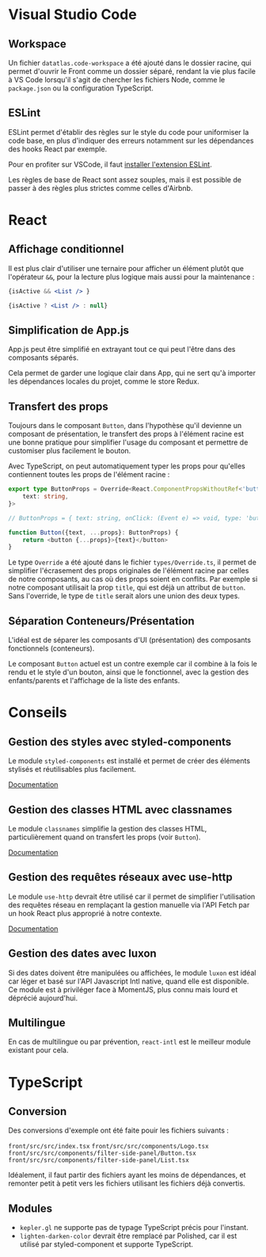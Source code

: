 # Visual Studio Code

## Workspace

Un fichier `datatlas.code-workspace` a été ajouté dans le dossier racine, qui permet d'ouvrir le Front comme un dossier séparé, rendant la vie plus facile à VS Code lorsqu'il s'agit de chercher les fichiers Node, comme le `package.json` ou la configuration TypeScript.

## ESLint

ESLint permet d'établir des règles sur le style du code pour uniformiser la code base, en plus d'indiquer des erreurs notamment sur les dépendances des hooks React par exemple.

Pour en profiter sur VSCode, il faut [installer l'extension ESLint](https://daveceddia.com/vscode-use-eslintrc/).

Les règles de base de React sont assez souples, mais il est possible de passer à des règles plus strictes comme celles d'Airbnb.

# React

## Affichage conditionnel

Il est plus clair d'utiliser une ternaire pour afficher un élément plutôt que l'opérateur `&&`, pour la lecture plus logique mais aussi pour la maintenance :

```jsx
{isActive && <List /> }
```

```jsx
{isActive ? <List /> : null}
```

## Simplification de App.js

App.js peut être simplifié en extrayant tout ce qui peut l'être dans des composants séparés.

Cela permet de garder une logique clair dans App, qui ne sert qu'à importer les dépendances locales du projet, comme le store Redux.

## Transfert des props

Toujours dans le composant `Button`, dans l'hypothèse qu'il devienne un composant de présentation, le transfert des props à l'élément racine est une bonne pratique pour simplifier l'usage du composant et permettre de customiser plus facilement le bouton.

Avec TypeScript, on peut automatiquement typer les props pour qu'elles contiennent toutes les props de l'élément racine :

```ts
export type ButtonProps = Override<React.ComponentPropsWithoutRef<'button'>, {
    text: string,
}>

// ButtonProps = { text: string, onClick: (Event e) => void, type: 'button'|'submit', name: string children: React.ReactNode, etc. }

function Button({text, ...props}: ButtonProps) {
    return <button {...props}>{text}</button>
}
```

Le type `Override` a été ajouté dans le fichier `types/Override.ts`, il permet de simplifier l'écrasement des props originales de l'élément racine par celles de notre composants, au cas où des props soient en conflits. Par exemple si notre composant utilisait la prop `title`, qui est déjà un attribut de `button`. Sans l'override, le type de `title` serait alors une union des deux types.

## Séparation Conteneurs/Présentation

L'idéal est de séparer les composants d'UI (présentation) des composants fonctionnels (conteneurs).

Le composant `Button` actuel est un contre exemple car il combine à la fois le rendu et le style d'un bouton, ainsi que le fonctionnel, avec la gestion des enfants/parents et l'affichage de la liste des enfants.

# Conseils

## Gestion des styles avec styled-components

Le module `styled-components` est installé et permet de créer des éléments stylisés et réutilisables plus facilement.

[Documentation](https://styled-components.com/docs)

## Gestion des classes HTML avec classnames

Le module `classnames` simplifie la gestion des classes HTML, particulièrement quand on transfert les props (voir `Button`).

[Documentation](https://github.com/JedWatson/classnames)

## Gestion des requêtes réseaux avec use-http

Le module `use-http` devrait être utilisé car il permet de simplifier l'utilisation des requêtes réseau en remplaçant la gestion manuelle via l'API Fetch par un hook React plus approprié à notre contexte.

[Documentation](https://use-http.com/#/)

## Gestion des dates avec luxon

Si des dates doivent être manipulées ou affichées, le module `luxon` est idéal car léger et basé sur l'API Javascript Intl native, quand elle est disponible.
Ce module est à priviléger face à MomentJS, plus connu mais lourd et déprécié aujourd'hui.

## Multilingue

En cas de multilingue ou par prévention, `react-intl` est le meilleur module existant pour cela.

# TypeScript

## Conversion

Des conversions d'exemple ont été faite pouir les fichiers suivants :

`front/src/src/index.tsx`
`front/src/src/components/Logo.tsx`
`front/src/src/components/filter-side-panel/Button.tsx`
`front/src/src/components/filter-side-panel/List.tsx`

Idéalement, il faut partir des fichiers ayant les moins de dépendances, et remonter petit à petit vers les fichiers utilisant les fichiers déjà convertis.

## Modules

* `kepler.gl` ne supporte pas de typage TypeScript précis pour l'instant.
* `lighten-darken-color` devrait être remplacé par Polished, car il est utilisé par styled-component et supporte TypeScript.

